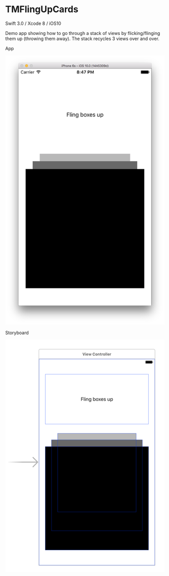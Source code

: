 # TMFlingUpCards

Swift 3.0 / Xcode 8 / iOS10

Demo app showing how to go through a stack of views by flicking/flinging them up (throwing them away). The stack recycles 3 views over and over.

App

![alt tag](https://raw.githubusercontent.com/dstarsboy/TMFlingUpCards/master/1.png)

Storyboard

![alt tag](https://raw.githubusercontent.com/dstarsboy/TMFlingUpCards/master/2.png)
